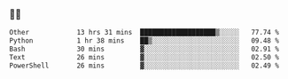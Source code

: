 ### 👨‍💻

<!--START_SECTION:waka-->

```txt
Other            13 hrs 31 mins  ███████████████████▒░░░░░   77.74 %
Python           1 hr 38 mins    ██▒░░░░░░░░░░░░░░░░░░░░░░   09.48 %
Bash             30 mins         ▓░░░░░░░░░░░░░░░░░░░░░░░░   02.91 %
Text             26 mins         ▓░░░░░░░░░░░░░░░░░░░░░░░░   02.50 %
PowerShell       26 mins         ▓░░░░░░░░░░░░░░░░░░░░░░░░   02.49 %
```

<!--END_SECTION:waka-->
